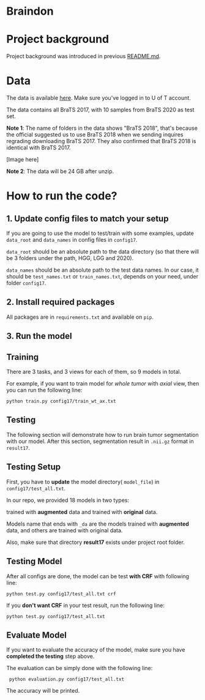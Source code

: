 # Braindon

# Project background

Project background was introduced in previous [README.md](background.md).


# Data

The data is available [here](https://utoronto-my.sharepoint.com/:u:/g/personal/yongzhao_wu_mail_utoronto_ca/ESqDxzWXkY5MoC3TDEliohQB3DCVO01rNCgNhstAb4lbRA?e=D0Zvw8). Make sure you've logged in to U of T account.

The data contains all BraTS 2017, with 10 samples from BraTS 2020 as test set.

**Note 1**: The name of folders in the data shows "BraTS 2018", that's because the official suggested us to use BraTS 2018 when we sending inquires regrading downloading BraTS 2017. They also confirmed that BraTS 2018 is identical with BraTS 2017.

[Image here]

**Note 2**: The data will be 24 GB after unzip.

# How to run the code?

## 1. Update config files to match your setup

If you are going to use the model to test/train with some examples, update ``data_root`` and ``data_names`` in config files in ``config17``. 

``data_root`` should be an absolute path to the data directory (so that there will be 3 folders under the path, HGG, LGG and 2020). 

``data_names`` should be an absolute path to the test data names. In our case, it should be ``test_names.txt``  or ``train_names.txt``, depends on your need, under folder ``config17``.  


## 2. Install required packages

All packages are in ``requirements.txt`` and available on ``pip``. 

## 3. Run the model

Training
-----

There are 3 tasks, and 3 views for each of them, so 9 models in total. 

For example, if you want to train model for *whole tumor* with *axial* view, then you can run the following line:

```
python train.py config17/train_wt_ax.txt
```

Testing
----- 


The following section will demonstrate how to run brain tumor segmentation with our model. After this section, segmentation result in ``.nii.gz`` format in ``result17``.

Testing Setup
-----
First, you have to **update** the model directory( ``model_file``) in ``config17/test_all.txt``. 

In our repo, we provided 18 models in two types:

 trained with **augmented** data and trained with **original** data.

 Models name that ends with ``_da`` are the models trained with **augmented** data, and others are trained with original data.

 Also, make sure that directory **result17** exists under project root folder.

Testing Model
------

 After all configs are done, the model can be test **with CRF** with following line:

 ```
 python test.py config17/test_all.txt crf
 ```

 If you **don't want CRF** in your test result, run the following line:

 ```
 python test.py config17/test_all.txt
 ```

Evaluate Model
-----

If you want to evaluate the accuracy of the model, make sure you have **completed the testing** step above.

The evaluation can be simply done with the following line:

```
 python evaluation.py config17/test_all.txt
```

The accuracy will be printed.